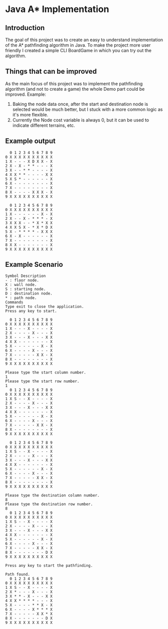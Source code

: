 # Java A* Implementation

## Introduction
The goal of this project was to create an easy to understand implementation of the A* pathfinding algorithm in Java.
To make the project more user friendly I created a simple CLI BoardGame in which you can try out the algorithm.

## Things that can be improved
As the main focus of this project was to implement the pathfinding algorithm (and not to create a game) the whole Demo part could be improved. 
Example: 
1. Baking the node data once, after the start and destination node is selected would be much better, but I stuck with a more common logic as it's more flexible.
2. Currently the Node cost variable is always 0, but it can be used to indicate different terrains, etc.

## Example output
```
  0 1 2 3 4 5 6 7 8 9
0 X X X X X X X X X X
1 X - - - X D X X - X
2 X - X - * * - - - X
3 X - - * * - - - - X
4 X X * * - - - - X X
5 X S * - - - - - - X
6 X - - - - - - - - X
7 X - - - - - - - - X
8 X - - - - X X X - X
9 X X X X X X X X X X

  0 1 2 3 4 5 6 7 8 9
0 X X X X X X X X X X
1 X - - - - - - X - X
2 X - - X - * * * - X
3 X X X - - * X * X X
4 X X S X - * X * D X
5 X - * * * * - X X X
6 X - X - - - - - - X
7 X - - - - - - - - X
8 X X - - - - - - - X
9 X X X X X X X X X X
```

## Example Scenario
```
Symbol Description
- : floor node.
X : wall node.
S : starting node.
D : destination node.
* : path node.
Commands
Type exit to close the application.
Press any key to start.

  0 1 2 3 4 5 6 7 8 9
0 X X X X X X X X X X
1 X - - - X - - - - X
2 X - - - - X - - - X
3 X - - - X - - - X X
4 X X - - - - - - - X
5 X - - - - - - X - X
6 X - - - - X - - - X
7 X - - - - - X X - X
8 X - - - - - - - - X
9 X X X X X X X X X X

Please type the start column number.
1
Please type the start row number.
1
  0 1 2 3 4 5 6 7 8 9
0 X X X X X X X X X X
1 X S - - X - - - - X
2 X - - - - X - - - X
3 X - - - X - - - X X
4 X X - - - - - - - X
5 X - - - - - - X - X
6 X - - - - X - - - X
7 X - - - - - X X - X
8 X - - - - - - - - X
9 X X X X X X X X X X

  0 1 2 3 4 5 6 7 8 9
0 X X X X X X X X X X
1 X S - - X - - - - X
2 X - - - - X - - - X
3 X - - - X - - - X X
4 X X - - - - - - - X
5 X - - - - - - X - X
6 X - - - - X - - - X
7 X - - - - - X X - X
8 X - - - - - - - - X
9 X X X X X X X X X X

Please type the destination column number.
8
Please type the destination row number.
8
  0 1 2 3 4 5 6 7 8 9
0 X X X X X X X X X X
1 X S - - X - - - - X
2 X - - - - X - - - X
3 X - - - X - - - X X
4 X X - - - - - - - X
5 X - - - - - - X - X
6 X - - - - X - - - X
7 X - - - - - X X - X
8 X - - - - - - - D X
9 X X X X X X X X X X

Press any key to start the pathfinding.

Path found.
  0 1 2 3 4 5 6 7 8 9
0 X X X X X X X X X X
1 X S - - X - - - - X
2 X * - - - X - - - X
3 X * * - X - - - X X
4 X X * * * * - - - X
5 X - - - - * * X - X
6 X - - - - X * * * X
7 X - - - - - X X * X
8 X - - - - - - - D X
9 X X X X X X X X X X
```